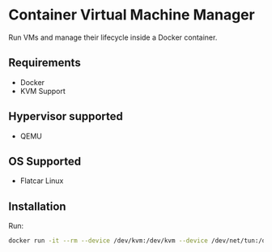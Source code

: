 # Container Virtual Machine Manager

Run VMs and manage their lifecycle inside a Docker container.

## Requirements

* Docker
* KVM Support

## Hypervisor supported

* QEMU

## OS Supported

* Flatcar Linux

## Installation

Run:

```sh
docker run -it --rm --device /dev/kvm:/dev/kvm --device /dev/net/tun:/dev/net/tun --cap-add NET_ADMIN containervmm --flatcar-version=2605.6.0
```
